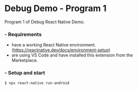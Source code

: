 # Debug Demo - Program 1

Program 1 of Debug React Native Demo.

### - Requirements

- have a working React Native environment. (https://reactnative.dev/docs/environment-setup)
- are using VS Code and have installed this extension from the Marketplace.

### - Setup and start

```
$ npx react-native run-android

```